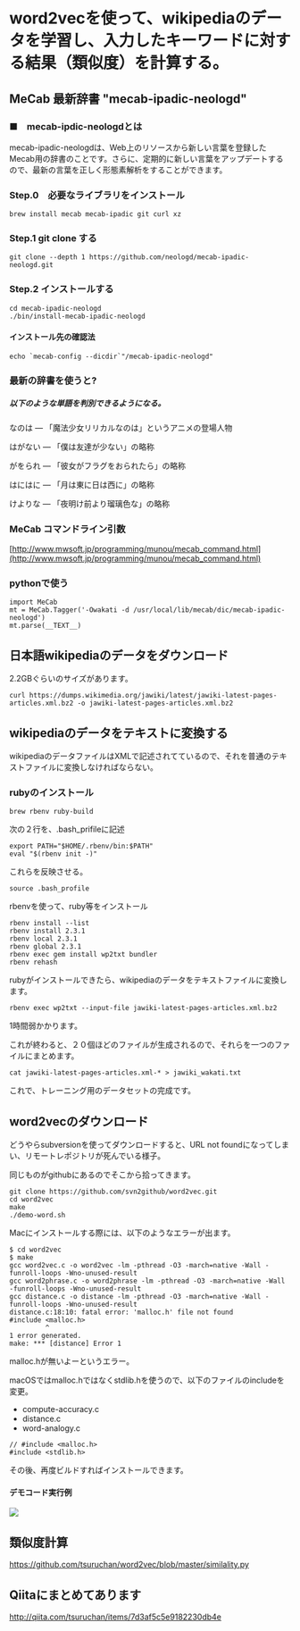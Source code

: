# word2vecを使って、wikipediaのデータを学習し、入力したキーワードに対する結果（類似度）を計算する。

## MeCab 最新辞書 "mecab-ipadic-neologd"
### ■　mecab-ipdic-neologdとは

mecab-ipadic-neologdは、Web上のリソースから新しい言葉を登録したMecab用の辞書のことです。さらに、定期的に新しい言葉をアップデートするので、最新の言葉を正しく形態素解析をすることができます。

### Step.0　必要なライブラリをインストール

~~~
brew install mecab mecab-ipadic git curl xz
~~~

### Step.1 git clone する

~~~
git clone --depth 1 https://github.com/neologd/mecab-ipadic-neologd.git
~~~

### Step.2 インストールする

~~~
cd mecab-ipadic-neologd
./bin/install-mecab-ipadic-neologd
~~~


#### インストール先の確認法
~~~
echo `mecab-config --dicdir`"/mecab-ipadic-neologd"
~~~



### 最新の辞書を使うと?

#####  以下のような単語を判別できるようになる。

なのは ― 「魔法少女リリカルなのは」というアニメの登場人物

はがない ― 「僕は友達が少ない」の略称

がをられ ― 「彼女がフラグをおられたら」の略称

はにはに ― 「月は東に日は西に」の略称

けよりな ― 「夜明け前より瑠璃色な」の略称

### MeCab コマンドライン引数
[http://www.mwsoft.jp/programming/munou/mecab_command.html](http://www.mwsoft.jp/programming/munou/mecab_command.html)

### pythonで使う

~~~
import MeCab
mt = MeCab.Tagger('-Owakati -d /usr/local/lib/mecab/dic/mecab-ipadic-neologd')
mt.parse(__TEXT__)
~~~


## 日本語wikipediaのデータをダウンロード
2.2GBぐらいのサイズがあります。

~~~
curl https://dumps.wikimedia.org/jawiki/latest/jawiki-latest-pages-articles.xml.bz2 -o jawiki-latest-pages-articles.xml.bz2
~~~

## wikipediaのデータをテキストに変換する

wikipediaのデータファイルはXMLで記述されてているので、それを普通のテキストファイルに変換しなければならない。


### rubyのインストール
~~~
brew rbenv ruby-build
~~~

次の２行を、.bash_prifileに記述

~~~
export PATH="$HOME/.rbenv/bin:$PATH"
eval "$(rbenv init -)"
~~~

これらを反映させる。

~~~
source .bash_profile
~~~

rbenvを使って、ruby等をインストール

~~~
rbenv install --list 
rbenv install 2.3.1
rbenv local 2.3.1
rbenv global 2.3.1
rbenv exec gem install wp2txt bundler
rbenv rehash
~~~

rubyがインストールできたら、wikipediaのデータをテキストファイルに変換します。

~~~
rbenv exec wp2txt --input-file jawiki-latest-pages-articles.xml.bz2
~~~

1時間弱かかります。

これが終わると、２０個ほどのファイルが生成されるので、それらを一つのファイルにまとめます。

~~~
cat jawiki-latest-pages-articles.xml-* > jawiki_wakati.txt
~~~

 これで、トレーニング用のデータセットの完成です。

## word2vecのダウンロード
どうやらsubversionを使ってダウンロードすると、URL not foundになってしまい、リモートレポジトリが死んでいる様子。

同じものがgithubにあるのでそこから拾ってきます。


~~~
git clone https://github.com/svn2github/word2vec.git
cd word2vec
make
./demo-word.sh
~~~
Macにインストールする際には、以下のようなエラーが出ます。

~~~
$ cd word2vec
$ make
gcc word2vec.c -o word2vec -lm -pthread -O3 -march=native -Wall -funroll-loops -Wno-unused-result
gcc word2phrase.c -o word2phrase -lm -pthread -O3 -march=native -Wall -funroll-loops -Wno-unused-result
gcc distance.c -o distance -lm -pthread -O3 -march=native -Wall -funroll-loops -Wno-unused-result
distance.c:18:10: fatal error: 'malloc.h' file not found
#include <malloc.h>
         ^
1 error generated.
make: *** [distance] Error 1
~~~

malloc.hが無いよーというエラー。

macOSではmalloc.hではなくstdlib.hを使うので、以下のファイルのincludeを変更。

- compute-accuracy.c
- distance.c
- word-analogy.c

~~~
// #include <malloc.h>
#include <stdlib.h>
~~~

その後、再度ビルドすればインストールできます。

#### デモコード実行例

![](https://content-jp.drive.amazonaws.com/cdproxy/templink/UEGJYRHXiFqYAA7mcoD1X9GLd3bYH75L4uytxvd7abEE0Xnc3/alt/thumb?viewBox=1449)

## 類似度計算
https://github.com/tsuruchan/word2vec/blob/master/similality.py

## Qiitaにまとめてあります
http://qiita.com/tsuruchan/items/7d3af5c5e9182230db4e
